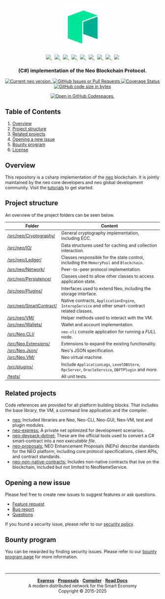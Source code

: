 <p align="center">
  <a href="https://neo.org/">
    <img src=".github/images/NEO_512_512.svg" align="center" width="150" alt="neo-logo">
  </a>
  <p align="center">
    <a href="https://twitter.com/neo_blockchain">
        <img
        src=".github/images/twitter-logo.png"
        width="25px">
    </a>
    &nbsp;
    <a href="https://medium.com/neo-smart-economy">
        <img
        src=".github/images/medium-logo.png"
        width="23px">
    </a>
    &nbsp;
    <a href="https://neonewstoday.com">
        <img
        src=".github/images/nnt-logo.jpg"
        width="23px">
    </a>
    &nbsp;
    <a href="https://t.me/NEO_EN">
        <img
        src=".github/images/telegram-logo.png"
        width="24px" >
    </a>
    &nbsp;
    <a href="https://www.reddit.com/r/NEO/">
        <img
        src=".github/images/reddit-logo.png"
        width="24px">
    </a>
    &nbsp;
    <a href="https://discord.io/neo">
        <img
        src=".github/images/discord-logo.png"
        width="25px">
    </a>
    &nbsp;
    <a href="https://www.youtube.com/neosmarteconomy">
        <img
        src=".github/images/youtube-logo.png"
        width="32px">
    </a>
    &nbsp;
    <!--How to get a link? -->
    <a href="https://neo.org/">
        <img
        src=".github/images/we-chat-logo.png"
        width="25px">
    </a>
    &nbsp;
    <a href="https://weibo.com/neosmarteconomy">
        <img
        src=".github/images/weibo-logo.png"
        width="28px">
    </a>
  </p>
  <h3 align="center">(C#) implementation of the Neo Blockchain Protocol.</h3>
  <p align="center">
    <a href="https://github.com/neo-project/neo/releases">
      <img src="https://badge.fury.io/gh/neo-project%2Fneo.svg" alt="Current neo version.">
    </a>
    <a href="https://github.com/neo-project/neo/pulls">
      <img alt="GitHub Issues or Pull Requests" src="https://img.shields.io/github/issues-pr/neo-project/neo">
    </a>
    <a href='https://coveralls.io/github/neo-project/neo'>
      <img src='https://coveralls.io/repos/github/neo-project/neo/badge.svg' alt='Coverage Status' />
    </a>
    <a href="https://github.com/neo-project/neo/archive/refs/heads/master.zip">
      <img alt="GitHub code size in bytes" src="https://img.shields.io/github/languages/code-size/neo-project/neo">
    </a>
  </p>
  <p align="center">
    <a href="https://codespaces.new/neo-project/neo">
      <img src="https://github.com/codespaces/badge.svg" alt="Open in GitHub Codespaces.">
    </a>
  </p>
</p>


## Table of Contents
1. [Overview](#overview)
2. [Project structure](#project-structure)
3. [Related projects](#related-projects)
4. [Opening a new issue](#opening-a-new-issue)
5. [Bounty program](#bounty-program)
6. [License](#license)

## Overview
This repository is a csharp implementation of the [neo](https://neo.org) blockchain. It is jointly maintained by the neo core developers and neo global development community.
Visit the [tutorials](https://docs.neo.org) to get started.


## Project structure
An overview of the project folders can be seen below.

|Folder|Content|
|---|---|
|[/src/neo/Cryptography/](https://github.com/neo-project/neo/tree/master/src/Neo/Cryptography)|General cryptography implementation, including ECC.|
|[/src/neo/IO/](https://github.com/neo-project/neo/tree/master/src/Neo/IO)|Data structures used for caching and collection interaction.|
|[/src/neo/Ledger/](https://github.com/neo-project/neo/tree/master/src/Neo/Ledger)|Classes responsible for the state control, including the `MemoryPool` and `Blockchain`.|
|[/src/neo/Network/](https://github.com/neo-project/neo/tree/master/src/Neo/Network)|Peer-to-peer protocol implementation.|
|[/src/neo/Persistence/](https://github.com/neo-project/neo/tree/master/src/Neo/Persistence)|Classes used to allow other classes to access application state.|
|[/src/neo/Plugins/](https://github.com/neo-project/neo/tree/master/src/Neo/Plugins)|Interfaces used to extend Neo, including the storage interface.|
|[/src/neo/SmartContract/](https://github.com/neo-project/neo/tree/master/src/Neo/SmartContract)|Native contracts, `ApplicationEngine`, `InteropService` and other smart-contract related classes.|
|[/src/neo/VM/](https://github.com/neo-project/neo/tree/master/src/Neo/VM)|Helper methods used to interact with the VM.|
|[/src/neo/Wallets/](https://github.com/neo-project/neo/tree/master/src/Neo/Wallets)|Wallet and account implementation.|
|[/src/Neo.CLI/](https://github.com/neo-project/neo/tree/master/src/Neo.CLI)| `neo-cli` console application for running a _FULL_ node.|
|[/src/Neo.Extensions/](https://github.com/neo-project/neo/tree/master/src/Neo.Extensions)| Extensions to expand the existing functionality.|
|[/src/Neo.Json/](https://github.com/neo-project/neo/tree/master/src/Neo.Json)| Neo's JSON specification.|
|[/src/Neo.VM/](https://github.com/neo-project/neo/tree/master/src/Neo.VM)|Neo virtual machine.|
|[/src/plugins/](https://github.com/neo-project/neo/tree/master/src/Plugins)| Include `ApplicationLogs`, `LevelDBStore`, `RpcServer`, `OracleService`, `DBFTPlugin` and more.|
|[/tests/](https://github.com/neo-project/neo/tree/master/tests)|All unit tests.|

## Related projects
Code references are provided for all platform building blocks. That includes the base library, the VM, a command line application and the compiler.

* [neo:](https://github.com/neo-project/neo/) Included libraries are Neo, Neo-CLI, Neo-GUI, Neo-VM, test and plugin modules.
* [neo-express:](https://github.com/neo-project/neo-express/) A private net optimized for development scenarios.
* [neo-devpack-dotnet:](https://github.com/neo-project/neo-devpack-dotnet/) These are the official tools used to convert a C# smart-contract into a *neo executable file*.
* [neo-proposals:](https://github.com/neo-project/proposals) NEO Enhancement Proposals (NEPs) describe standards for the NEO platform, including core protocol specifications, client APIs, and contract standards.
* [neo-non-native-contracts:](https://github.com/neo-project/non-native-contracts) Includes non-native contracts that live on the blockchain, included but not limited to NeoNameService.

## Opening a new issue
Please feel free to create new issues to suggest features or ask questions.

- [Feature request](https://github.com/neo-project/neo/issues/new?assignees=&labels=discussion&template=feature-or-enhancement-request.md&title=)
- [Bug report](https://github.com/neo-project/neo/issues/new?assignees=&labels=&template=bug_report.md&title=)
- [Questions](https://github.com/neo-project/neo/issues/new?assignees=&labels=question&template=questions.md&title=)

If you found a security issue, please refer to our [security policy](https://github.com/neo-project/neo/security/policy).

## Bounty program
You can be rewarded by finding security issues. Please refer to our [bounty program page](https://neo.org/bounty) for more information.

<br />
<hr />
<p align="center">
  <a href="https://github.com/neo-project/neo-express"><strong>Express</strong></a>
  ·
  <a href="https://github.com/neo-project/proposals"><strong>Proposals</strong></a>
  ·
  <a href="https://github.com/neo-project/neo-devpack-dotnet"><strong>Compiler</strong></a>
  ·
  <a href="https://docs.neo.org/"><strong>Read Docs</strong></a>
  <br />
  A modern distributed network for the Smart Economy
  <br />
  Copyright &copy; 2015-2025
  <br />
  <br />
</p>
